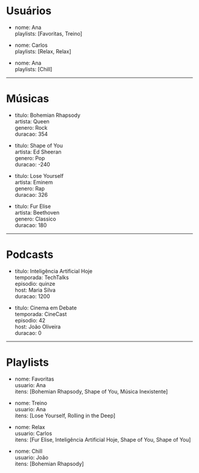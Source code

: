 # Usuários
- nome: Ana  
    playlists: [Favoritas, Treino]
    
- nome: Carlos  
    playlists: [Relax, Relax]
    
- nome: Ana  
    playlists: [Chill]
    

---

# Músicas

- titulo: Bohemian Rhapsody  
    artista: Queen  
    genero: Rock  
    duracao: 354
    
- titulo: Shape of You  
    artista: Ed Sheeran  
    genero: Pop  
    duracao: -240
    
- titulo: Lose Yourself  
    artista: Eminem  
    genero: Rap  
    duracao: 326
    
- titulo: Fur Elise  
    artista: Beethoven  
    genero: Classico  
    duracao: 180
    

---

# Podcasts

- titulo: Inteligência Artificial Hoje  
    temporada: TechTalks  
    episodio: quinze  
    host: Maria Silva  
    duracao: 1200
    
- titulo: Cinema em Debate  
    temporada: CineCast  
    episodio: 42  
    host: João Oliveira  
    duracao: 0
    

---

# Playlists

- nome: Favoritas  
    usuario: Ana  
    itens: [Bohemian Rhapsody, Shape of You, Música Inexistente]
    
- nome: Treino  
    usuario: Ana  
    itens: [Lose Yourself, Rolling in the Deep]
    
- nome: Relax  
    usuario: Carlos  
    itens: [Fur Elise, Inteligência Artificial Hoje, Shape of You, Shape of You]
    
- nome: Chill  
    usuario: João  
    itens: [Bohemian Rhapsody]